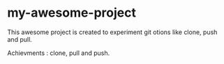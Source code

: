 # my-awesome-project

This awesome project is created to experiment git otions like clone, push and pull.

Achievments : clone, pull and push.
